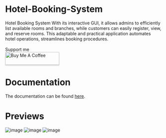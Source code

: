 # Hotel-Booking-System
Hotel Booking System
With its interactive GUI, it allows admins to efficiently list available rooms and branches, 
while customers can easily register, view, and reserve rooms. This adaptable and practical 
application automates hotel operations, streamlines booking procedures.
<br>
<br>
Support me
<br>
<a href="https://www.buymeacoffee.com/kethtacatani" target="_blank"><img src="https://www.buymeacoffee.com/assets/img/custom_images/orange_img.png" alt="Buy Me A Coffee" style="height: 41px !important;width: 174px !important;box-shadow: 0px 3px 2px 0px rgba(190, 190, 190, 0.5) !important;-webkit-box-shadow: 0px 3px 2px 0px rgba(190, 190, 190, 0.5) !important;" ></a>
# Documentation
The documentation can be found [here]([https://docs.google.com/presentation/d/1f12aKTSbKyA6l-HHQ7adhffnPfh-QOms/edit?usp=share_link&ouid=114612932211934293825&rtpof=true&sd=true](https://github.com/kethtacatani/Hotel-Booking-System/blob/c0347d63404d2ecc37137f4bd36d5d499375a28d/GBHotel%20Documentaion.pdf)).
# Previews


![image](https://github.com/kethtacatani/Hotel-Booking-System/assets/115775088/cd812059-f304-4cd6-ad7f-7351b7045500)
![image](https://github.com/kethtacatani/Hotel-Booking-System/assets/115775088/f9991a1e-a9d7-4ff2-92ee-ea84c4d4b6a2)
![image](https://github.com/kethtacatani/Hotel-Booking-System/assets/115775088/c3b3b5f3-f6bd-42c8-a492-5da9707ec3cb)

